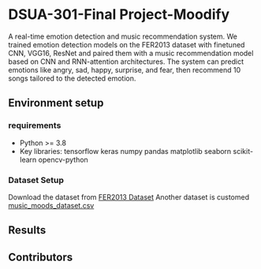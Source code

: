 # DSUA-301-Final Project-Moodify
A real-time emotion detection and music recommendation system.
We trained emotion detection models on the FER2013 dataset with finetuned  CNN, VGG16, ResNet and paired them with a music recommendation model based on CNN and RNN-attention architectures.
The system can predict emotions like angry, sad, happy, surprise, and fear, then recommend 10 songs tailored to the detected emotion.

 ## Environment setup
 ### requirements
 - Python >= 3.8
 - Key libraries:
tensorflow
keras
numpy
pandas
matplotlib
seaborn
scikit-learn
opencv-python 
 
 ### Dataset Setup
 Download the dataset from [FER2013 Dataset](https://www.kaggle.com/datasets/msambare/fer2013)
 Another dataset is customed [music_moods_dataset.csv]()
 


 


 ## Results


 ## Contributors
 
 
